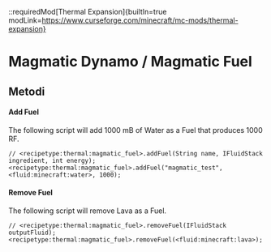 ::requiredMod[Thermal Expansion]{builtIn=true modLink=https://www.curseforge.com/minecraft/mc-mods/thermal-expansion}

# Magmatic Dynamo / Magmatic Fuel

## Metodi

#### Add Fuel

The following script will add 1000 mB of Water as a Fuel that produces 1000 RF.

```zenscript
// <recipetype:thermal:magmatic_fuel>.addFuel(String name, IFluidStack ingredient, int energy);
<recipetype:thermal:magmatic_fuel>.addFuel("magmatic_test", <fluid:minecraft:water>, 1000);
```

#### Remove Fuel

The following script will remove Lava as a Fuel.

```zenscript
// <recipetype:thermal:magmatic_fuel>.removeFuel(IFluidStack outputFluid);
<recipetype:thermal:magmatic_fuel>.removeFuel(<fluid:minecraft:lava>);
```
